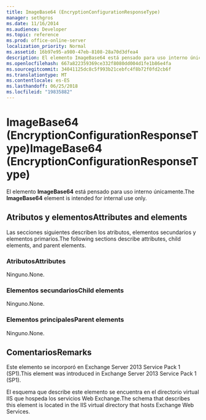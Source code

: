 ```yaml
---
title: ImageBase64 (EncryptionConfigurationResponseType)
manager: sethgros
ms.date: 11/16/2014
ms.audience: Developer
ms.topic: reference
ms.prod: office-online-server
localization_priority: Normal
ms.assetid: 16b97e95-a980-47eb-8108-28a70d3dfea4
description: El elemento ImageBase64 está pensado para uso interno únicamente.
ms.openlocfilehash: 667a822359369ce332f8080dd004d1fe1b86e4fa
ms.sourcegitcommit: 34041125dc8c5f993b21cebfc4f8b72f0fd2cb6f
ms.translationtype: MT
ms.contentlocale: es-ES
ms.lasthandoff: 06/25/2018
ms.locfileid: "19835882"
---
```

# <a name="imagebase64-encryptionconfigurationresponsetype"></a><span data-ttu-id="1c329-103">ImageBase64 (EncryptionConfigurationResponseType)</span><span class="sxs-lookup"><span data-stu-id="1c329-103">ImageBase64 (EncryptionConfigurationResponseType)</span></span>

<span data-ttu-id="1c329-104">El elemento **ImageBase64** está pensado para uso interno únicamente.</span><span class="sxs-lookup"><span data-stu-id="1c329-104">The **ImageBase64** element is intended for internal use only.</span></span> 

## <a name="attributes-and-elements"></a><span data-ttu-id="1c329-105">Atributos y elementos</span><span class="sxs-lookup"><span data-stu-id="1c329-105">Attributes and elements</span></span>

<span data-ttu-id="1c329-106">Las secciones siguientes describen los atributos, elementos secundarios y elementos primarios.</span><span class="sxs-lookup"><span data-stu-id="1c329-106">The following sections describe attributes, child elements, and parent elements.</span></span>
  
### <a name="attributes"></a><span data-ttu-id="1c329-107">Atributos</span><span class="sxs-lookup"><span data-stu-id="1c329-107">Attributes</span></span>

<span data-ttu-id="1c329-108">Ninguno.</span><span class="sxs-lookup"><span data-stu-id="1c329-108">None.</span></span>
  
### <a name="child-elements"></a><span data-ttu-id="1c329-109">Elementos secundarios</span><span class="sxs-lookup"><span data-stu-id="1c329-109">Child elements</span></span>

<span data-ttu-id="1c329-110">Ninguno.</span><span class="sxs-lookup"><span data-stu-id="1c329-110">None.</span></span>
  
### <a name="parent-elements"></a><span data-ttu-id="1c329-111">Elementos principales</span><span class="sxs-lookup"><span data-stu-id="1c329-111">Parent elements</span></span>

<span data-ttu-id="1c329-112">Ninguno.</span><span class="sxs-lookup"><span data-stu-id="1c329-112">None.</span></span>
  
## <a name="remarks"></a><span data-ttu-id="1c329-113">Comentarios</span><span class="sxs-lookup"><span data-stu-id="1c329-113">Remarks</span></span>

<span data-ttu-id="1c329-114">Este elemento se incorporó en Exchange Server 2013 Service Pack 1 (SP1).</span><span class="sxs-lookup"><span data-stu-id="1c329-114">This element was introduced in Exchange Server 2013 Service Pack 1 (SP1).</span></span>
  
<span data-ttu-id="1c329-115">El esquema que describe este elemento se encuentra en el directorio virtual IIS que hospeda los servicios Web Exchange.</span><span class="sxs-lookup"><span data-stu-id="1c329-115">The schema that describes this element is located in the IIS virtual directory that hosts Exchange Web Services.</span></span>
  

